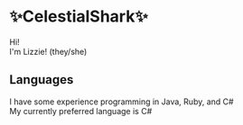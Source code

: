 # ✨CelestialShark✨
Hi!  
I'm Lizzie! (they/she)

## Languages
I have some experience programming in Java, Ruby, and C#  
My currently preferred language is C#
<!--
**CelestialShark/CelestialShark** is a ✨ _special_ ✨ repository because its `README.md` (this file) appears on your GitHub profile.

Here are some ideas to get you started:

- 🔭 I’m currently working on ...
- 🌱 I’m currently learning ...
- 👯 I’m looking to collaborate on ...
- 🤔 I’m looking for help with ...
- 💬 Ask me about ...
- 📫 How to reach me: ...
- 😄 Pronouns: ...
- ⚡ Fun fact: ...
-->
